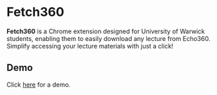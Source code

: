 # Fetch360

**Fetch360** is a Chrome extension designed for University of Warwick students, enabling them to easily download any lecture from Echo360. Simplify accessing your lecture materials with just a click!

## Demo

Click [here]([https://your-demo-link.com](https://youtu.be/E79fH6qeGE8?si=zfhObuWZ-40ZRtJE)) for a demo.

